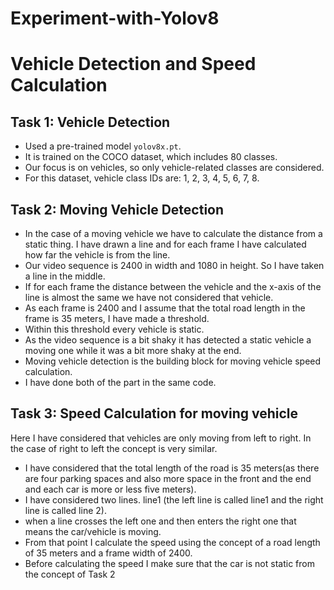 # Experiment-with-Yolov8

# Vehicle Detection and Speed Calculation

## Task 1: Vehicle Detection

- Used a pre-trained model `yolov8x.pt`.
- It is trained on the COCO dataset, which includes 80 classes.
- Our focus is on vehicles, so only vehicle-related classes are considered.
- For this dataset, vehicle class IDs are: 1, 2, 3, 4, 5, 6, 7, 8.

## Task 2: Moving Vehicle Detection

- In the case of a moving vehicle we have to calculate the distance from a static thing.
I have drawn a line and for each frame I have calculated how far the vehicle is from the
line.
- Our video sequence is 2400 in width and 1080 in height. So I have taken a line in the
middle.
- If for each frame the distance between the vehicle and the x-axis of the line is almost the
same we have not considered that vehicle.
- As each frame is 2400 and I assume that the total road length in the frame is 35 meters,
I have made a threshold.
- Within this threshold every vehicle is static.
- As the video sequence is a bit shaky it has detected a static vehicle a moving one while it
was a bit more shaky at the end.
- Moving vehicle detection is the building block for moving vehicle speed calculation.
- I have done both of the part in the same code.

## Task 3: Speed Calculation for moving vehicle

Here I have considered that vehicles are only moving from left to right. In the case of right
to left the concept is very similar.
- I have considered that the total length of the road is 35 meters(as there are four parking
spaces and also more space in the front and the end and each car is more or less five
meters).
- I have considered two lines. line1 (the left line is called line1 and the right line is called
line 2).
- when a line crosses the left one and then enters the right one that means the car/vehicle
is moving.
- From that point I calculate the speed using the concept of a road length of 35 meters and
a frame width of 2400.
- Before calculating the speed I make sure that the car is not static from the concept of
Task 2


